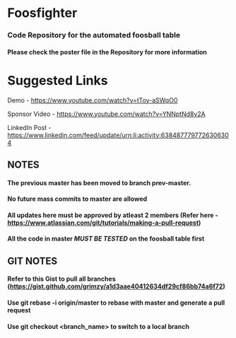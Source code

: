 # Foosfighter
### Code Repository for the automated foosball table

#### Please check the poster file in the Repository for more information

# Suggested Links

Demo - https://www.youtube.com/watch?v=tToy-aSWqO0

Sponsor Video - https://www.youtube.com/watch?v=YNNptNd8v2A

LinkedIn Post - https://www.linkedin.com/feed/update/urn:li:activity:6384877797726306304

## NOTES
#### The previous master has been moved to branch prev-master.
#### No future mass commits to master are allowed
#### All updates here must be approved by atleast 2 members (Refer here - https://www.atlassian.com/git/tutorials/making-a-pull-request)
#### All the code in master *MUST BE TESTED* on the foosball table first

## GIT NOTES
#### Refer to this Gist to pull all branches (https://gist.github.com/grimzy/a1d3aae40412634df29cf86bb74a6f72)
#### Use git rebase -i origin/master to rebase with master and generate a pull request
#### Use git checkout <branch_name> to switch to a local branch
